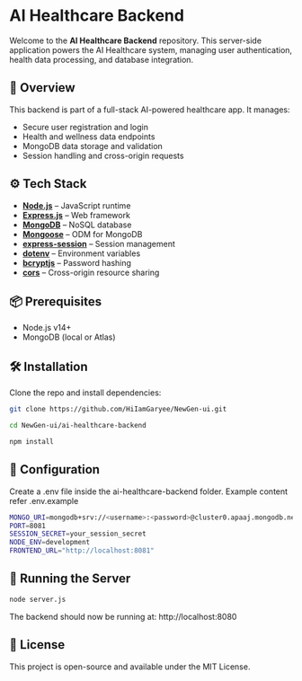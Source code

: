 # AI Healthcare Backend

Welcome to the **AI Healthcare Backend** repository. This server-side application powers the AI Healthcare system, managing user authentication, health data processing, and database integration.

## 🧠 Overview

This backend is part of a full-stack AI-powered healthcare app. It manages:

- Secure user registration and login
- Health and wellness data endpoints
- MongoDB data storage and validation
- Session handling and cross-origin requests

## ⚙️ Tech Stack

- **[Node.js](https://nodejs.org/en)** – JavaScript runtime  
- **[Express.js](https://expressjs.com/)** – Web framework  
- **[MongoDB](https://www.mongodb.com/)** – NoSQL database  
- **[Mongoose](https://mongoosejs.com/)** – ODM for MongoDB  
- **[express-session](https://github.com/expressjs/session)** – Session management  
- **[dotenv](https://github.com/motdotla/dotenv)** – Environment variables  
- **[bcryptjs](https://github.com/dcodeIO/bcrypt.js)** – Password hashing  
- **[cors](https://github.com/expressjs/cors)** – Cross-origin resource sharing  

## 📦 Prerequisites

- Node.js v14+
- MongoDB (local or Atlas)

## 🛠 Installation

Clone the repo and install dependencies:

```bash
git clone https://github.com/HiIamGaryee/NewGen-ui.git
```

```bash
cd NewGen-ui/ai-healthcare-backend
```

```bash
npm install
```

## 🔐 Configuration

Create a .env file inside the ai-healthcare-backend folder.
Example content refer .env.example

```bash
MONGO_URI=mongodb+srv://<username>:<password>@cluster0.apaaj.mongodb.net/?retryWrites=true&w=majority&appName=Cluster0
PORT=8081
SESSION_SECRET=your_session_secret
NODE_ENV=development
FRONTEND_URL="http://localhost:8081"
```

## 🚀 Running the Server

```bash
node server.js
```

The backend should now be running at:
http://localhost:8080

## 📄 License

This project is open-source and available under the MIT License.
